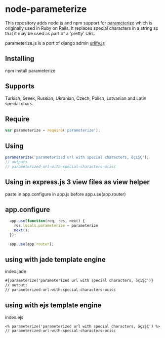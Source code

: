 node-parameterize
=================
This repository adds node.js and npm support for [parameterize](http://apidock.com/rails/String/parameterize) which is originally used in Ruby on Rails. It replaces special characters in a string so that it may be used as part of a 'pretty' URL.

parameterize.js is a port of django admin [urlify.js](https://github.com/django/django/blob/master/django/contrib/admin/static/admin/js/urlify.js)

Installing
--------------------------------
npm install parameterize


Supports
--------------------------------
Turkish, Greek, Russian, Ukranian, Czech, Polish, Latvanian and Latin special chars.


Require
--------------------------------
```javascript
var parameterize = require('parameterize');
```


Using
--------------------------------
```javascript
parameterize('parameterized url with special characters, öçıŞÇ');
// outputs
// parameterized-url-with-special-characters-ocisc
```


Using in express.js 3 view files as view helper
--------------------------------

paste in app.configure in app.js before app.use(app.router)



app.configure
--------------------------------


```javascript
  app.use(function(req, res, next) {
    res.locals.parameterize = parameterize
    next();
  });
  
  app.use(app.router);
```


using with jade template engine
----
index.jade

```html
#{parameterize('parameterized url with special characters, öçıŞÇ')}
// output:
// parameterized-url-with-special-characters-ocisc
```


using with ejs template engine
---
index.ejs

```ejs
<% parameterize('parameterized url with special characters, öçıŞÇ') %>
// parameterized-url-with-special-characters-ocisc
```

